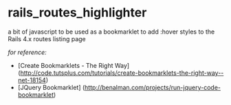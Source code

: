 rails_routes_highlighter
========================

a bit of javascript to be used as a bookmarklet to add :hover styles to the Rails 4.x routes listing page

_for reference:_

- [Create Bookmarklets - The Right Way] (http://code.tutsplus.com/tutorials/create-bookmarklets-the-right-way--net-18154)
- [JQuery Bookmarklet] (http://benalman.com/projects/run-jquery-code-bookmarklet)
